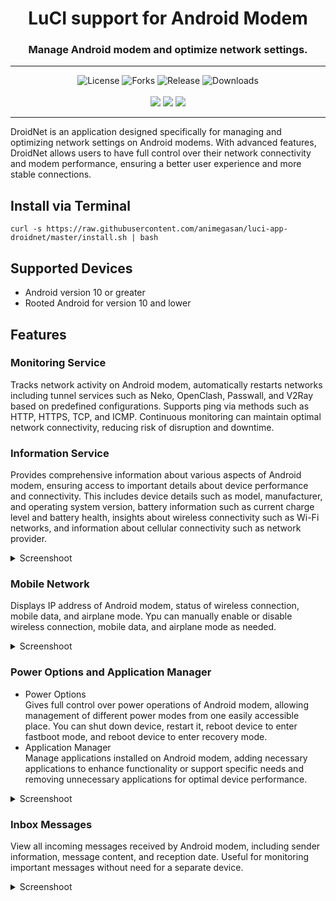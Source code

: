 <div align="center">
  <h1>LuCI support for Android Modem</h1>
  <h3>Manage Android modem and optimize network settings.</h3>
</div>
<hr/>
<div align="center">
  <img alt="License" src="https://img.shields.io/github/license/animegasan/luci-app-droidnet?style=for-the-badge">
  <img alt="Forks" src="https://img.shields.io/github/forks/animegasan/luci-app-droidnet?style=for-the-badge">
  <img alt="Release" src="https://img.shields.io/github/v/release/animegasan/luci-app-droidnet?style=for-the-badge">
  <img alt="Downloads" src="https://img.shields.io/github/downloads/animegasan/luci-app-droidnet/total?style=for-the-badge">
</div>
<br/>
<div align="center">
  <a target="_blank" href="https://saweria.co/animegasan" alt="Saweria"><img src="https://img.shields.io/badge/saweria-donation?style=for-the-badge&logo=adobeindesign&labelColor=black&color=%23FFA401"></a>
  <a target="_blank" href="https://www.paypal.com/paypalme/animegasan" alt="PayPal"><img src="https://img.shields.io/badge/paypal-donation?style=for-the-badge&logo=paypal&labelColor=black&color=%23003087"></a>
  <a target="_blank" href="https://www.buymeacoffee.com/animegasan" alt="BuyMeACoffee"><img src="https://img.shields.io/badge/buy%20me%20a%20coffee-donation?style=for-the-badge&logo=buymeacoffee&labelColor=black&color=%23FFDD00"></a>
</div>
<hr/>

DroidNet is an application designed specifically for managing and optimizing network settings on Android modems. With advanced features, DroidNet allows users to have full control over their network connectivity and modem performance, ensuring a better user experience and more stable connections.

## Install via Terminal
```
curl -s https://raw.githubusercontent.com/animegasan/luci-app-droidnet/master/install.sh | bash
```

## Supported Devices
- Android version 10 or greater
- Rooted Android for version 10 and lower

## Features
### Monitoring Service
Tracks network activity on Android modem, automatically restarts networks including tunnel services such as Neko, OpenClash, Passwall, and V2Ray based on predefined configurations. Supports ping via methods such as HTTP, HTTPS, TCP, and ICMP. Continuous monitoring can maintain optimal network connectivity, reducing risk of disruption and downtime.

### Information Service
Provides comprehensive information about various aspects of Android modem, ensuring access to important details about device performance and connectivity. This includes device details such as model, manufacturer, and operating system version, battery information such as current charge level and battery health, insights about wireless connectivity such as Wi-Fi networks, and information about cellular connectivity such as network provider.
<details><summary>Screenshoot</summary>
 <p>
  <img src="https://github.com/animegasan/luci-app-droidnet/assets/14136053/5a1129a5-1106-4e69-8222-848228e43e6b">
 </p>
</details>

### Mobile Network
Displays IP address of Android modem, status of wireless connection, mobile data, and airplane mode. Ypu can manually enable or disable wireless connection, mobile data, and airplane mode as needed.
<details><summary>Screenshoot</summary>
 <p>
  <img src="https://github.com/animegasan/luci-app-droidnet/assets/14136053/d9451e7a-9117-45b2-8944-9eab5cf97da0">
 </p>
</details>

### Power Options and Application Manager
- Power Options<br>
Gives full control over power operations of Android modem, allowing management of different power modes from one easily accessible place. You can shut down device, restart it, reboot device to enter fastboot mode, and reboot device to enter recovery mode.
- Application Manager<br>
Manage applications installed on Android modem, adding necessary applications to enhance functionality or support specific needs and removing unnecessary applications for optimal device performance.
<details><summary>Screenshoot</summary>
 <p>
  <img src="https://github.com/animegasan/luci-app-droidnet/assets/14136053/8ae4f4e4-1e87-4462-9fb1-11c879bcc4d4">
 </p>
</details>

### Inbox Messages
View all incoming messages received by Android modem, including sender information, message content, and reception date. Useful for monitoring important messages without need for a separate device.
<details><summary>Screenshoot</summary>
 <p>
  <img src="https://github.com/animegasan/luci-app-droidnet/assets/14136053/8816329b-f8eb-47a0-a292-bb6bf8073f4d">
 </p>
</details>
